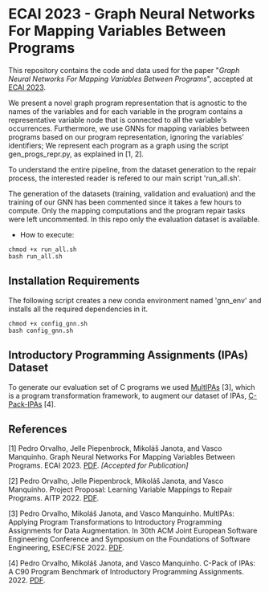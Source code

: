 # ECAI 2023 - Graph Neural Networks For Mapping Variables Between Programs

This repository contains the code and data used for the paper "*Graph Neural Networks For Mapping Variables Between Programs*", accepted at [ECAI 2023](ecai2023.eu).

We present a novel graph program representation that is agnostic to the names of the variables and for each variable in the program contains a representative variable node that is connected to all the variable's occurrences. Furthermore, we use GNNs for mapping variables between programs based on our program representation, ignoring the variables' identifiers;
We represent each program as a graph using the script gen_progs_repr.py, as explained in [1, 2].

To understand the entire pipeline, from the dataset generation to the repair process, the interested reader is refered to our main script 'run_all.sh'.

The generation of the datasets (training, validation and evaluation) and the training of our GNN has been commented since it takes a few hours to compute. Only the mapping computations and the program repair tasks were left uncommented. In this repo only the evaluation dataset is available.

- How to execute:

```
chmod +x run_all.sh
bash run_all.sh
```

## Installation Requirements

The following script creates a new conda environment named 'gnn_env' and installs all the required dependencies in it.

```
chmod +x config_gnn.sh
bash config_gnn.sh
```

## Introductory Programming Assignments (IPAs) Dataset


To generate our evaluation set of C programs we used [MultIPAs](https://github.com/pmorvalho/MultIPAs) [3], which is a program transformation framework, to augment our dataset of IPAs, [C-Pack-IPAs](https://github.com/pmorvalho/C-Pack-IPAs) [4]. 

## References

[1] Pedro Orvalho, Jelle Piepenbrock, Mikoláš Janota, and Vasco Manquinho. Graph Neural Networks For Mapping Variables Between Programs. ECAI 2023. [PDF](https://arxiv.org/pdf/2307.13014.pdf). *[Accepted for Publication]*

[2] Pedro Orvalho, Jelle Piepenbrock, Mikoláš Janota, and Vasco Manquinho. Project Proposal: Learning Variable Mappings to Repair Programs. AITP 2022. [PDF](http://aitp-conference.org/2022/abstract/AITP_2022_paper_15.pdf).

[3] Pedro Orvalho, Mikoláš Janota, and Vasco Manquinho. MultIPAs: Applying Program Transformations to Introductory Programming Assignments for Data Augmentation. In 30th ACM Joint European Software Engineering Conference and Symposium on the Foundations of Software Engineering, ESEC/FSE 2022. [PDF](https://dl.acm.org/doi/10.1145/3540250.3558931).

[4] Pedro Orvalho, Mikoláš Janota, and Vasco Manquinho. C-Pack of IPAs: A C90 Program Benchmark of Introductory Programming Assignments. 2022. [PDF](https://arxiv.org/pdf/2206.08768.pdf).

